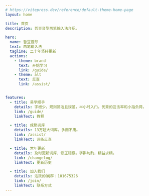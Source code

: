 ```yaml
---
# https://vitepress.dev/reference/default-theme-home-page
layout: home

title: 首页
description: 哲豆音型两笔输入法介绍。

hero:
  name: 哲豆音形
  text: 两笔输入法
  tagline: 二十年坚持更新
  actions:
    - theme: brand
      text: 开始学习
      link: /guide/
    - theme: alt
      text: 反查
      link: /assist/


features:
  - title: 易学顺手
    details: 字根少，规则简洁且规范，半小时入门。优秀的互击率和小指负荷。
    link: /guide/
    linkText: 教程

  - title: 成熟词库
    details: 13万超大词库。多而不废。
    link: /assist/
    linkText: 词条反查

  - title: 常年更新
    details: 及时更新词库、修正错误。字斟句酌，精益求精。
    link: /changelog/
    linkText: 更新历史

  - title: 加入我们
    details: 活跃的QQ群：101675326
    link: /join/
    linkText: 联系方式
---
```

